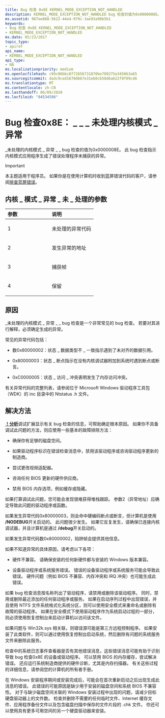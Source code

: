 ```yaml
---
title: Bug 检查 0x8E KERNEL_MODE_EXCEPTION_NOT_HANDLED
description: KERNEL_MODE_EXCEPTION_NOT_HANDLED bug 检查的值为0x0000008E。 此 bug 检查指示内核模式应用程序生成了错误处理程序未捕获的异常。
ms.assetid: 987ee868-5622-44e4-979c-3ae93a98b5b1
keywords:
- Bug 检查 0x8E KERNEL_MODE_EXCEPTION_NOT_HANDLED
- KERNEL_MODE_EXCEPTION_NOT_HANDLED
ms.date: 05/23/2017
topic_type:
- apiref
api_name:
- KERNEL_MODE_EXCEPTION_NOT_HANDLED
api_type:
- NA
ms.localizationpriority: medium
ms.openlocfilehash: c99c06bbc8f72656731870be709275e345063a65
ms.sourcegitcommit: dadc9ced1670d667e31eb0cb58d6a622f0f09c46
ms.translationtype: MT
ms.contentlocale: zh-CN
ms.lasthandoff: 06/09/2020
ms.locfileid: "84534598"
---
```

# <a name="bug-check-0x8e-kernel_mode_exception_not_handled"></a>Bug 检查0x8E： \_ \_ \_ 未处理内核模式 \_ 异常

\_未处理的内核模式 \_ 异常 \_ \_ bug 检查的值为0x0000008E。 此 bug 检查指示内核模式应用程序生成了错误处理程序未捕获的异常。

> [!IMPORTANT]
> 本主题适用于程序员。 如果你是在使用计算机时收到蓝屏错误代码的客户，请参阅[排查蓝屏错误](https://www.windows.com/stopcode)。

## <a name="kernel_mode_exception_not_handled-parameters"></a>内核 \_ 模式 \_ 异常 \_ 未 \_ 处理的参数


<table>
<colgroup>
<col width="50%" />
<col width="50%" />
</colgroup>
<thead>
<tr class="header">
<th align="left">参数</th>
<th align="left">说明</th>
</tr>
</thead>
<tbody>
<tr class="odd">
<td align="left"><p>1</p></td>
<td align="left"><p>未处理的异常代码</p></td>
</tr>
<tr class="even">
<td align="left"><p>2</p></td>
<td align="left"><p>发生异常的地址</p></td>
</tr>
<tr class="odd">
<td align="left"><p>3</p></td>
<td align="left"><p>捕获帧</p></td>
</tr>
<tr class="even">
<td align="left"><p>4</p></td>
<td align="left"><p>保留</p></td>
</tr>
</tbody>
</table>

<a name="cause"></a>原因
-----

\_未处理的内核模式 \_ 异常 \_ \_ bug 检查是一个非常常见的 bug 检查。 若要对其进行解释，必须确定生成的异常。

常见的异常代码包括：

-   数0x80000002：状态 \_ 数据类型不 \_ 一致指示遇到了未对齐的数据引用。

-   0x80000003：状态 \_ 断点指示在没有内核调试器附加到系统时遇到断点或断言。

-   0xC0000005：状态 \_ 访问 \_ 冲突表明发生了内存访问冲突。

有关异常代码的完整列表，请参阅位于 Microsoft Windows 驱动程序工具包（WDK）的 inc 目录中的 Ntstatus .h 文件。

<a name="resolution"></a>解决方法
----------

[**！分析**](-analyze.md)调试扩展显示有关 bug 检查的信息，可帮助确定根本原因。
如果你不具备调试此问题的方法，则应使用一些基本的故障排除方法：

- 确保你有足够的磁盘空间。

- 如果驱动程序标识在错误检查消息中，禁用该驱动程序或咨询驱动程序更新的制造商。

- 尝试更改视频适配器。

- 咨询任何 BIOS 更新的硬件供应商。

- 禁用 BIOS 内存选项，例如缓存或隐藏。

如果打算调试此问题，您可能会发现很难获得堆栈跟踪。 参数2（异常地址）应确定导致此问题的驱动程序或函数。

如果发生异常代码0x80000003，则会命中硬编码断点或断言，但计算机是使用 **/NODEBUG**开关启动的。 此问题很少发生。 如果它反复发生，请确保已连接内核调试器，并且计算机是通过 **/debug**开关启动的。

如果发生异常代码数0x80000002，陷阱帧会提供其他信息。

如果不知道异常的具体原因，请考虑以下各项：

- 硬件不兼容。 请确保安装的任何新硬件都与安装的 Windows 版本兼容。

- 设备驱动程序或系统服务错误。 错误的设备驱动程序或系统服务可能会导致此错误。 硬件问题（例如 BIOS 不兼容、内存冲突和 IRQ 冲突）也可能生成此错误。

如果 bug 检查消息按名称列出了驱动程序，请禁用或删除该驱动程序。 同时，禁用或删除最近添加的任何驱动程序或服务。 如果在启动序列过程中出现错误，并且使用 NTFS 文件系统格式化系统分区，则可以使用安全模式来重命名或删除有故障的驱动程序。 如果在安全模式下使用驱动程序作为系统启动过程的一部分，则必须使用恢复控制台来启动计算机以访问该文件。

如果问题与 Win32k.sys 相关联，则错误源可能是第三方远程控制程序。 如果安装了此类软件，则可以通过使用恢复控制台启动系统，然后删除有问题的系统服务文件来删除此服务。

检查中的系统日志事件查看器是否有其他错误消息，这些错误消息可能有助于识别导致 bug 检查0x8E 的设备或驱动程序。 可以禁用 BIOS 的内存缓存，尝试解决错误。 还应运行系统制造商提供的硬件诊断，尤其是内存扫描器。 有关这些过程的详细信息，请参阅您的计算机的所有者手册。

在 Windows 安装程序期间或安装完成后，可能会在首次重新启动之后出现生成此消息的错误。 此错误的可能原因是缺少用于安装的磁盘空间和系统 BIOS 不兼容性。 对于与缺少磁盘空间关联的 Windows 安装过程中出现的问题，请减少目标硬盘驱动器上的文件数。 检查并删除不需要的任何临时文件、Internet 缓存文件、应用程序备份文件以及包含磁盘扫描中保存的文件片段的 .chk 文件。 你还可以使用具有更多可用空间的另一个硬盘驱动器来安装。

